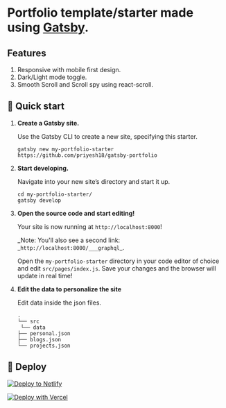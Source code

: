 # Portfolio template/starter made using [Gatsby](https://www.gatsbyjs.org/).

## Features

1.  Responsive with mobile first design.
1.  Dark/Light mode toggle.
1.  Smooth Scroll and Scroll spy using react-scroll.

## 🚀 Quick start

1.  **Create a Gatsby site.**

    Use the Gatsby CLI to create a new site, specifying this starter.

    ```shell
    gatsby new my-portfolio-starter https://github.com/priyesh18/gatsby-portfolio
    ```

1.  **Start developing.**

    Navigate into your new site’s directory and start it up.

    ```shell
    cd my-portfolio-starter/
    gatsby develop
    ```

1.  **Open the source code and start editing!**

    Your site is now running at `http://localhost:8000`!

    _Note: You'll also see a second link: _`http://localhost:8000/___graphql`\_.

    Open the `my-portfolio-starter` directory in your code editor of choice and edit `src/pages/index.js`. Save your changes and the browser will update in real time!

1.  **Edit the data to personalize the site**

    Edit data inside the json files.
    
    ```
    .
    └── src  
     └── data
    ├── personal.json
    ├── blogs.json
    └── projects.json

## 💫 Deploy

[![Deploy to Netlify](https://www.netlify.com/img/deploy/button.svg)](https://app.netlify.com/start/deploy?repository=https://github.com/priyesh18/gatsby-portfolio)

[![Deploy with Vercel](https://vercel.com/button)](https://vercel.com/import/project?template=https://github.com/priyesh18/gatsby-portfolio)
